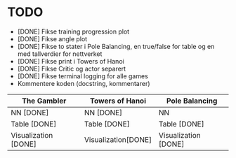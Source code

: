 # TODO

- [DONE] Fikse training progression plot
- [DONE] Fikse angle plot
- [DONE] Fikse to stater i Pole Balancing, en true/false for table og en med tallverdier for nettverket
- [DONE] Fikse print i Towers of Hanoi
- [DONE] Fikse Critic og actor separert
- [DONE] Fikse terminal logging for alle games
- Kommentere koden (docstring, kommentarer)

| The Gambler    | Towers of Hanoi | Pole Balancing |
| -------- | -------- | ------ |
| NN [DONE]  | NN [DONE]    | NN  |
| Table [DONE] | Table [DONE]   | Table [DONE]  |
| Visualization [DONE] | Visualization[DONE]    | Visualization [DONE]  |